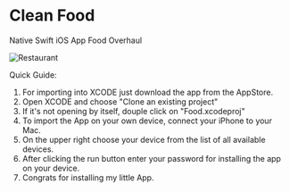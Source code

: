 # Clean Food
 Native Swift iOS App Food Overhaul

![Restaurant](https://git.service.baltic-online.de/ewk/CleanFood/src/branch/master/Screenshots/Restaurants.png)



Quick Guide:
 1. For importing into XCODE just download the app from the AppStore. 
 2. Open XCODE and choose "Clone an existing project"
 3. If it's not opening by itself, douple click on "Food.xcodeproj"
 4. To import the App on your own device, connect your iPhone to your Mac. 
 5. On the upper right choose your device from the list of all available devices. 
 6. After clicking the run button enter your password for installing the app on your device. 
 7. Congrats for installing my little App. 
 
 
 

